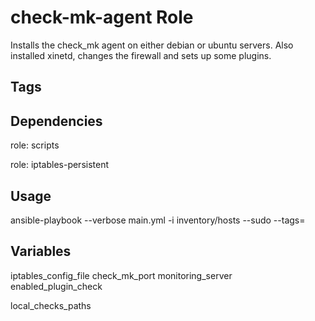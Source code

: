 # check-mk-agent Role

Installs the check_mk agent on either debian or ubuntu servers.  Also installed xinetd, changes the firewall and sets up some plugins.

## Tags

## Dependencies

role: scripts 

role: iptables-persistent 

## Usage

ansible-playbook --verbose main.yml -i inventory/hosts --sudo --tags=

## Variables

iptables_config_file
check_mk_port
monitoring_server
enabled_plugin_check

local_checks_paths
